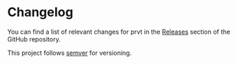 # Changelog

You can find a list of relevant changes for prvt in the [Releases](https://github.com/ItalyPaleAle/prvt/releases) section of the GitHub repository.

This project follows [semver](https://semver.org/) for versioning.
